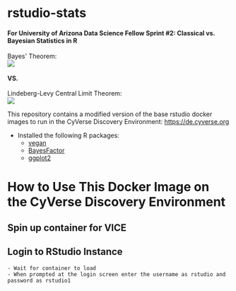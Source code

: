 # rstudio-stats
#### For University of Arizona Data Science Fellow Sprint #2: Classical vs. Bayesian Statistics in R


Bayes' Theorem:
<br>
<img src="https://render.githubusercontent.com/render/math?math=P(A \mid B) = \frac{P(B \mid A) \, P(A)}{P(B)}">
<br><br>
**VS.**
<br><br>
Lindeberg-Levy Central Limit Theorem:
<br>
<img src="https://wikimedia.org/api/rest_v1/media/math/render/svg/883b2b657efe266f298d80f8f6ae876b101307e3">


This repository contains a modified version of the base rstudio docker images to run in
the CyVerse Discovery Environment: <https://de.cyverse.org>

- Installed the following R packages:
  - [vegan](https://cran.r-project.org/web/packages/vegan/index.html)
  - [BayesFactor](https://cran.r-project.org/web/packages/BayesFactor/index.html)
  - [ggplot2](https://cran.r-project.org/web/packages/ggplot2/index.html)

# How to Use This Docker Image on the CyVerse Discovery Environment

## Spin up container for VICE



## Login to RStudio Instance
	- Wait for container to load
	- When prompted at the login screen enter the username as rstudio and password as rstudio1
